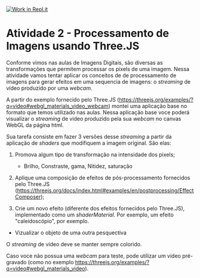[![Work in Repl.it](https://classroom.github.com/assets/work-in-replit-14baed9a392b3a25080506f3b7b6d57f295ec2978f6f33ec97e36a161684cbe9.svg)](https://classroom.github.com/online_ide?assignment_repo_id=4500259&assignment_repo_type=AssignmentRepo)
# Atividade 2 - Processamento de Imagens usando Three.JS

Conforme vimos nas aulas de Imagens Digitais, são diversas as transformações que permitem processar os pixels de uma imagem. Nessa atividade vamos tentar aplicar os conceitos de de processamento de imagens para gerar efeitos em uma sequencia de imagens: o *streaming* de vídeo produzido por uma *webcam*. 

A partir do exemplo fornecido pelo Three.JS (https://threejs.org/examples/?q=video#webgl_materials_video_webcam) montei uma aplicação base no formato que temos utilizado nas aulas. Nessa aplicação base voce poderá visualizar o *streaming* de video produzido pela sua *webcam* no canvas WebGL da página html. 

Sua tarefa consiste em fazer 3 versões desse *streaming* a partir da aplicação de *shaders* que modifiquem a imagem original. São elas:

1) Promova algum tipo de transformação na intensidade dos pixels; 
    - Brilho, Constraste, gama, Nitidez, saturação 

2) Aplique uma composição de efeitos de pós-processamento fornecidos pelo Three.JS (https://threejs.org/docs/index.html#examples/en/postprocessing/EffectComposer);

3) Crie um novo efeito (diferente dos efeitos fornecidos pelo Three.JS), implementado como um *shaderMaterial*. Por exemplo, um efeito "caleidoscópio", por exemplo. 
 - Vizualizar o objeto de uma outra pesquectiva 

O *streaming* de vídeo deve se manter sempre colorido. 

Caso voce não possua uma *webcam* para teste, pode utilizar um video pré-gravado (como no exemplo https://threejs.org/examples/?q=video#webgl_materials_video).
